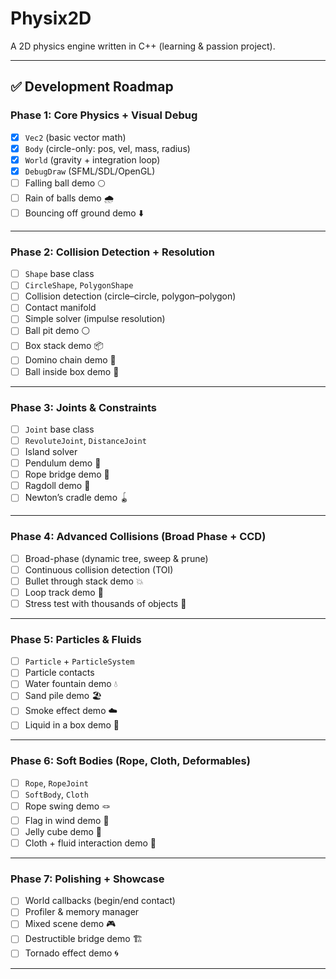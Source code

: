 # Physix2D
A 2D physics engine written in C++ (learning & passion project).

---

## ✅ Development Roadmap

### Phase 1: Core Physics + Visual Debug
- [x] `Vec2` (basic vector math)  
- [x] `Body` (circle-only: pos, vel, mass, radius)  
- [x] `World` (gravity + integration loop)  
- [x] `DebugDraw` (SFML/SDL/OpenGL)  
- [ ] Falling ball demo 🌕  
- [ ] Rain of balls demo 🌧  
- [ ] Bouncing off ground demo ⬇️  

---

### Phase 2: Collision Detection + Resolution
- [ ] `Shape` base class  
- [ ] `CircleShape`, `PolygonShape`  
- [ ] Collision detection (circle–circle, polygon–polygon)  
- [ ] Contact manifold  
- [ ] Simple solver (impulse resolution)  
- [ ] Ball pit demo ⚪  
- [ ] Box stack demo 📦  
- [ ] Domino chain demo 🧱  
- [ ] Ball inside box demo 🏀  

---

### Phase 3: Joints & Constraints
- [ ] `Joint` base class  
- [ ] `RevoluteJoint`, `DistanceJoint`  
- [ ] Island solver  
- [ ] Pendulum demo 🔗  
- [ ] Rope bridge demo 🌉  
- [ ] Ragdoll demo 🕺  
- [ ] Newton’s cradle demo 🪀  

---

### Phase 4: Advanced Collisions (Broad Phase + CCD)
- [ ] Broad-phase (dynamic tree, sweep & prune)  
- [ ] Continuous collision detection (TOI)  
- [ ] Bullet through stack demo 💥  
- [ ] Loop track demo 🎢  
- [ ] Stress test with thousands of objects 🌊  

---

### Phase 5: Particles & Fluids
- [ ] `Particle` + `ParticleSystem`  
- [ ] Particle contacts  
- [ ] Water fountain demo 💧  
- [ ] Sand pile demo 🏖  
- [ ] Smoke effect demo ☁️  
- [ ] Liquid in a box demo 🌊  

---

### Phase 6: Soft Bodies (Rope, Cloth, Deformables)
- [ ] `Rope`, `RopeJoint`  
- [ ] `SoftBody`, `Cloth`  
- [ ] Rope swing demo 🪢  
- [ ] Flag in wind demo 🏴  
- [ ] Jelly cube demo 🍮  
- [ ] Cloth + fluid interaction demo 🌊  

---

### Phase 7: Polishing + Showcase
- [ ] World callbacks (begin/end contact)  
- [ ] Profiler & memory manager  
- [ ] Mixed scene demo 🎮  
- [ ] Destructible bridge demo 🏗  
- [ ] Tornado effect demo 🌀  

---

